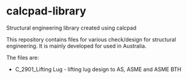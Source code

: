 # calcpad-library
Structural engineering library created using calcpad

This repository contains files for various check/design for structural engineering. 
It is mainly developed for used in Australia.

The files are:
*  C_2901_Lifting Lug - lifting lug design to AS, ASME and ASME BTH
